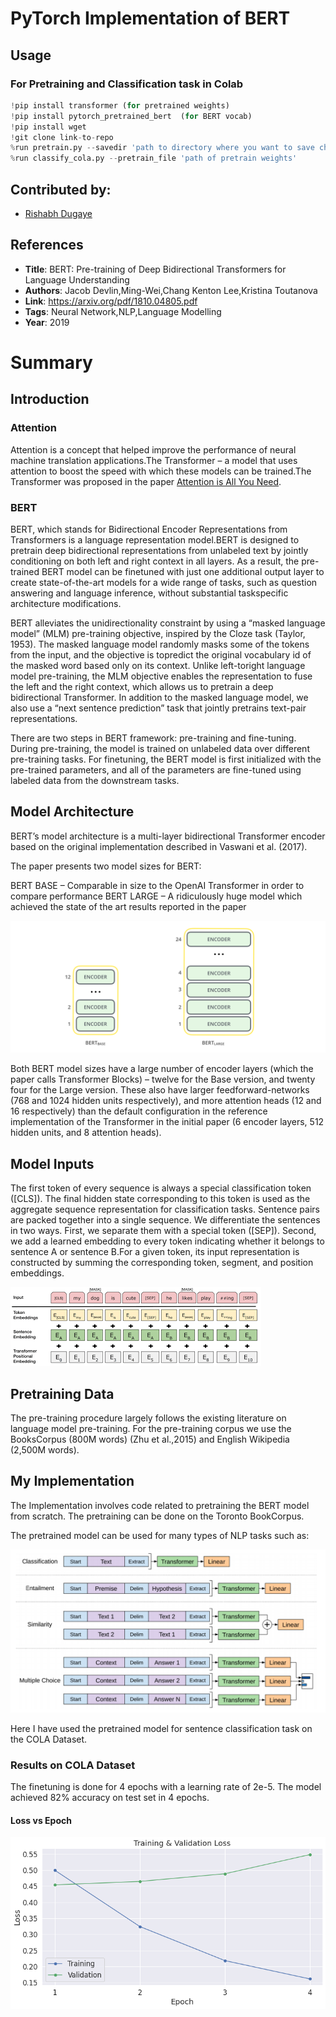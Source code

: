 # PyTorch Implementation of BERT

## Usage

### For Pretraining and Classification task in Colab

```python
!pip install transformer (for pretrained weights)
!pip install pytorch_pretrained_bert  (for BERT vocab)
!pip install wget
!git clone link-to-repo
%run pretrain.py --savedir 'path to directory where you want to save checkpoint' --corpus 'path to train corpus'
%run classify_cola.py --pretrain_file 'path of pretrain weights'
```

## Contributed by:
* [Rishabh Dugaye](https://github.com/rishabhd786)

## References

* **Title**: BERT: Pre-training of Deep Bidirectional Transformers for Language Understanding
* **Authors**: Jacob Devlin,Ming-Wei,Chang Kenton Lee,Kristina Toutanova
* **Link**: https://arxiv.org/pdf/1810.04805.pdf
* **Tags**: Neural Network,NLP,Language Modelling
* **Year**: 2019

# Summary

## Introduction

### Attention

Attention is a concept that helped improve the performance of neural machine translation applications.The Transformer – a model that uses attention to boost the speed with which these models can be trained.The Transformer was proposed in the paper [Attention is All You Need](https://arxiv.org/abs/1706.03762).

### BERT

BERT, which stands for Bidirectional Encoder Representations from Transformers is a language representation model.BERT is designed to pretrain deep bidirectional representations from unlabeled text by jointly conditioning on both left and right context in all layers. As a result, the pre-trained BERT model can be finetuned with just one additional output layer
to create state-of-the-art models for a wide range of tasks, such as question answering and language inference, without substantial taskspecific architecture modifications.

BERT alleviates the unidirectionality constraint by using a “masked language model” (MLM) pre-training objective, inspired by the Cloze task (Taylor, 1953). The masked language model randomly masks some of the tokens from the input, and the objective is topredict the original vocabulary id of the masked word based only on its context. Unlike left-toright language model pre-training, the MLM objective enables the representation to fuse the left and the right context, which allows us to pretrain a deep bidirectional Transformer. In addition to the masked language model, we also use a “next sentence prediction” task that jointly pretrains text-pair representations.

There are two steps in BERT framework: pre-training and fine-tuning. During pre-training, the model is trained on unlabeled
data over different pre-training tasks. For finetuning, the BERT model is first initialized with the pre-trained parameters, and all of the parameters are fine-tuned using labeled data from the downstream tasks.

## Model Architecture

BERT’s model architecture is a multi-layer bidirectional Transformer encoder based on the original implementation described in Vaswani et al. (2017).

The paper presents two model sizes for BERT:

BERT BASE – Comparable in size to the OpenAI Transformer in order to compare performance
BERT LARGE – A ridiculously huge model which achieved the state of the art results reported in the paper

 ![1](./assets/img1.png)
 
Both BERT model sizes have a large number of encoder layers (which the paper calls Transformer Blocks) – twelve for the Base version, and twenty four for the Large version. These also have larger feedforward-networks (768 and 1024 hidden units respectively), and more attention heads (12 and 16 respectively) than the default configuration in the reference implementation of the Transformer in the initial paper (6 encoder layers, 512 hidden units, and 8 attention heads).

## Model Inputs

The first token of every sequence is always a special classification token ([CLS]). The final hidden state corresponding to this token is used as the aggregate sequence representation for classification tasks. Sentence pairs are packed together into a single sequence. We differentiate the sentences in two ways. First, we separate them with a special token ([SEP]). Second, we add a learned embedding to every token indicating whether it belongs to sentence A or sentence B.For a given token, its input representation is constructed by summing the corresponding token, segment, and position embeddings.

 ![2](./assets/img2.png)
 
 ## Pretraining Data
 
 The pre-training procedure largely follows the existing literature on language model pre-training. For the pre-training corpus we use the BooksCorpus (800M words) (Zhu et al.,2015) and English Wikipedia (2,500M words).
 
 ## My Implementation
 
The Implementation involves code related to pretraining the BERT model from scratch. The pretraining can be done on the Toronto BookCorpus.

The pretrained model can be used for many types of NLP tasks such as:

 ![3](./assets/img3.png)
 
 Here I have used the pretrained model for sentence classification task on the COLA Dataset.
 
 ### Results on COLA Dataset
 
 The finetuning is done for 4 epochs with a learning rate of 2e-5. The model achieved 82% accuracy on test set in 4 epochs.
 
 #### Loss vs Epoch 
 
 ![4](./assets/img4.png)
 
 




